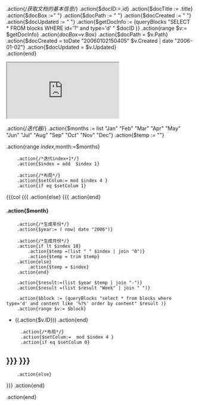 .action{/*获取文档的基本信息*/}
.action{$docID:=.id}
.action{$docTitle := .title}
.action{$docBox :=" "}
.action{$docPath := " "}
.action{$docCreated := " "}
.action{$docUpdated := " "}
.action{$getDocInfo := (queryBlocks "SELECT * FROM blocks WHERE id='?' and type='d' " $docID )}
.action{range $v:= $getDocInfo}
	.action{$docBox =$v.Box}
	.action{$docPath = $v.Path}
	.action{$docCreated = toDate "20060102150405" $v.Created | date "2006-01-02"}
	.action{$docUpdated = $v.Updated}	
.action{end}

<iframe src="http://127.0.0.1:6806/widgets/little-things/?blockid="></iframe>


.action{/*迭代器*/}
.action{$months := list "Jan" "Feb" "Mar" "Apr" "May" "Jun" "Jul" "Aug" "Sep" "Oct" "Nov" "Dec"}
.action{$temp := ""}

.action{range $index ,$month:=$months}

		.action{/*迭代index+1*/}
		.action{$index = add  $index 1}
		
		.action{/*布局*/}
		.action{$setColum:= mod $index 4 }
		.action{if eq $setColum 1}
{{{col
{{{
		.action{else}
{{{
		.action{end}
		
		
		
#### .action{$month}
		
		.action{/*生成年份*/}
		.action{$year:= ( now| date "2006")}
		
		.action{/*生成月份*/}
		.action{if lt $index 10}
			.action{$temp =(list " " $index | join "0")}
			.action{$temp = trim $temp}	
		.action{else}
			.action{$temp = $index}
		.action{end}
		
		.action{$result:=(list $year $temp | join "-")}
		.action{$result =(list $result "Week" | join " ")}
		
		.action{$block := (queryBlocks "select * from blocks where type='d' and content like '%?%' order by content" $result )}
		.action{range $v:= $block}
- ((.action{$v.ID}))
		.action{end}
		
		.action{/*布局*/}
		.action{$setColum:=  mod $index 4 }
		.action{if eq $setColum 0}
}}}
}}}
---
		.action{else}
}}}
		.action{end}
		
.action{end}
